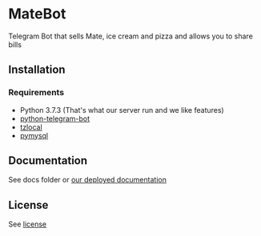 # MateBot

Telegram Bot that sells Mate, ice cream and pizza and allows you to share bills

## Installation

### Requirements

- Python 3.7.3 (That's what our server run and we like features)
- [python-telegram-bot](https://pypi.org/project/python-telegram-bot/)
- [tzlocal](https://pypi.org/project/tzlocal/)
- [pymysql](https://pypi.org/project/PyMySQL/)

## Documentation

See docs folder or [our deployed documentation](https://docs.hopfenspace.org/matebot)

## License

See [license](LICENSE)
